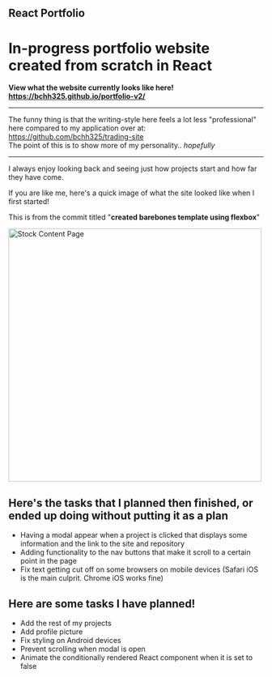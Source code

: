 ## React Portfolio

# In-progress portfolio website created from scratch in React

**View what the website currently looks like here! https://bchh325.github.io/portfolio-v2/**

___

The funny thing is that the writing-style here feels a lot less "professional" <br>
here compared to my application over at: https://github.com/bchh325/trading-site <br>
The point of this is to show more of my personality.. _hopefully_

___

I always enjoy looking back and seeing just how projects start and how far they have come.

If you are like me, here's a quick image of what the site looked like when I first started!

This is from the commit titled "**created barebones template using flexbox**"

<img src="https://i.imgur.com/O2ucXVZ.png" alt="Stock Content Page" width="500" title="Stock Content Page">

## Here's the tasks that I planned then finished, or ended up doing without putting it as a plan
* Having a modal appear when a project is clicked that displays some information and the link to the site and repository
* Adding functionality to the nav buttons that make it scroll to a certain point in the page
* Fix text getting cut off on some browsers on mobile devices (Safari iOS is the main culprit. Chrome iOS works fine)

## Here are some tasks I have planned!
* Add the rest of my projects
* Add profile picture
* Fix styling on Android devices
* Prevent scrolling when modal is open
* Animate the conditionally rendered React component when it is set to false
